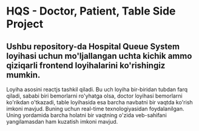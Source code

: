 # HQS - Doctor, Patient, Table Side Project
## Ushbu repository-da Hospital Queue System loyihasi uchun mo'ljallangan uchta kichik ammo qiziqarli frontend loyihalarini ko'rishingiz mumkin. 
Loyiha asosini reactjs tashkil qiladi. Bu uch loyiha bir-biridan tubdan farq qiladi, sababi biri bemorlarni ro'yhatga olsa, doctor loyihasi bemorlarni ko'rikdan o'tkazadi,
table loyihasida esa barcha navbatni bir vaqtda ko'rish imkoni mavjud. Buning uchun real-time texnologiyasidan foydalanilgan. Uning yordamida barcha holatni bir vaqtning o'zida veb-sahifani yangilamasdan ham kuzatish imkoni mavjud.